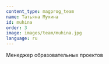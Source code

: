 ```yaml
---
content_type: magprog_team
name: Татьяна Мухина
id: muhina
order: 3
image: images/team/muhina.jpg
language: ru
---
```


Менеджер образовательных проектов